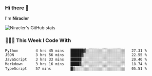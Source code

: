 ### Hi there 👋

I'm **Niracler**

![Niracler's GitHub stats](https://github-readme-stats.vercel.app/api?username=Niracler&show_icons=true)


### 👨🏻‍💻 This Week I Code With

<!--START_SECTION:waka-->

```txt
Python        4 hrs 45 mins   ██████▓░░░░░░░░░░░░░░░░░░   27.31 %
JSON          3 hrs 56 mins   █████▓░░░░░░░░░░░░░░░░░░░   22.55 %
JavaScript    3 hrs 33 mins   █████░░░░░░░░░░░░░░░░░░░░   20.40 %
Markdown      3 hrs 16 mins   ████▓░░░░░░░░░░░░░░░░░░░░   18.74 %
TypeScript    57 mins         █▒░░░░░░░░░░░░░░░░░░░░░░░   05.51 %
```

<!--END_SECTION:waka-->
